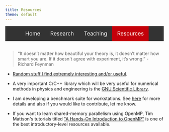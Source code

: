 ```yaml
---
title: Resources
theme: default
---
```

<style>
    
/* Add a black background color to the top navigation */
.topnav {
  background-color: #333;
  overflow: hidden;
  display:flex;
  justify-content:center;
}

/* Style the links inside the navigation bar */
.topnav a {
  float: left;
  color: #f2f2f2;
  text-align: center;
  padding: 14px 16px;
  text-decoration: none;
  font-size: 17px;
}

/* Change the color of links on hover */
.topnav a:hover {
  background-color: #ddd;
  color: black;
}

/* Add a color to the active/current link */
.topnav a.active {
  background-color: #c4000a;
  color: white;
}
</style>
<div class="topnav">
<div>
  <a href="index.html">Home</a>
  <a href="res_pub_conf.html">Research</a>
  <a href="teaching.html">Teaching</a>
  <a class="active" href="resources.html">Resources</a>
</div>
</div>
<br>

> “It doesn’t matter how beautiful your theory is, it doesn’t matter how smart you are. If it doesn't agree with experiment, it’s wrong.” - Richard Feynman

- [Random stuff I find extremely interesting and/or useful](https://dashing-kiwi-f01.notion.site/Random-stuff-I-find-extremely-interesting-and-or-useful-bdf4d7b424a440beac9458d986d56aac).

- A very important C/C++ library which will be very useful for numerical methods in physics and engineering is the [GNU Scientific Library](https://www.gnu.org/software/gsl/doc/html/index.html).
  
- I am developing a benchmark suite for workstations. See [here] for more details and also if you would like to contribute, let me know.

- If you want to learn shared-memory parallelism using OpenMP, Tim Mattson's tutorials titled ["A Hands-On Introduction to OpenMP"] is one of the best introductory-level resources available.

["A Hands-On Introduction to OpenMP"]: https://youtube.com/playlist?list=PLLX-Q6B8xqZ8n8bwjGdzBJ25X2utwnoEG 
[here]: https://github.com/dhrubajyoti98/HPPWB